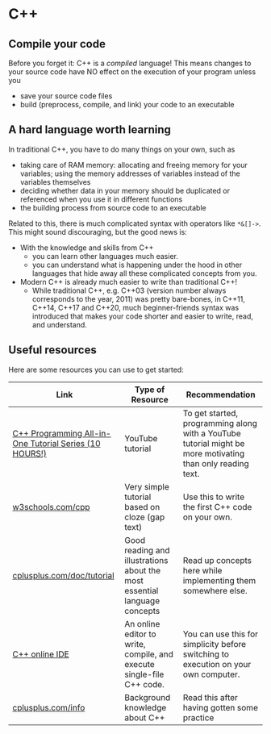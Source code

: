 # C++ 

## Compile your code

Before you forget it: C++ is a *compiled* language! This means changes to your source code have NO effect on the execution of your program unless you 
- save your source code files
- build (preprocess, compile, and link) your code to an executable

## A hard language worth learning

In traditional C++, you have to do many things on your own, such as 
- taking care of RAM memory: allocating and freeing memory for your variables; using the memory addresses of variables instead of the variables themselves
- deciding whether data in your memory should be duplicated or referenced when you use it in different functions
- the building process from source code to an executable 

Related to this, there is much complicated syntax with operators like `*&[]->`. This might sound discouraging, but the good news is: 
- With the knowledge and skills from C++
  - you can learn other languages much easier.
  - you can understand what is happening under the hood in other languages that hide away all these complicated concepts from you.
- Modern C++ is already much easier to write than traditional C++!
  -  While traditional C++, e.g. C++03 (version number always corresponds to the year, 2011) was pretty bare-bones, in C++11, C++14, C++17 and C++20, much beginner-friends syntax was introduced that makes your code shorter and easier to write, read, and understand.


## Useful resources

Here are some resources you can use to get started:

| Link  | Type of Resource | Recommendation |
| ------------- | ------------- | ------- |
| [C++ Programming All-in-One Tutorial Series (10 HOURS!)](https://www.youtube.com/watch?v=_bYFu9mBnr4) | YouTube tutorial | To get started, programming along with a YouTube tutorial might be more motivating than only reading text.   | 
| [w3schools.com/cpp](https://www.w3schools.com/cpp) | Very simple tutorial based on cloze (gap text)  | Use this to write the first C++ code on your own. |
| [cplusplus.com/doc/tutorial](http://www.cplusplus.com/doc/tutorial/)  | Good reading and illustrations about the most essential language concepts | Read up concepts here while implementing them somewhere else. |
| [C++ online IDE](http://cpp.sh/)  | An online editor to write, compile, and execute single-file C++ code. | You can use this for simplicity before switching to execution on your own computer. |
| [cplusplus.com/info](http://www.cplusplus.com/info) | Background knowledge about C++ | Read this after having gotten some practice |




